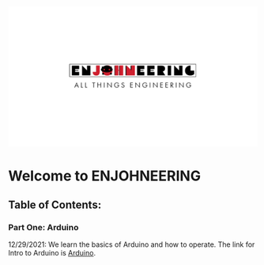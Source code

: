 ![logo](./imgs/enjohneering.png)
# Welcome to ENJOHNEERING

## Table of Contents:
### Part One:  Arduino
12/29/2021: We learn the basics of Arduino and how to operate.
    The link for Intro to Arduino is [Arduino](https://github.com/wreeten/enjohneering/tree/main/arduino/12292021).
